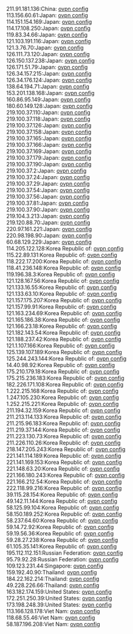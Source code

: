 211.91.181.136:China: [ovpn config](vpn/211_91_181_136.ovpn)  
113.156.60.61:Japan: [ovpn config](vpn/113_156_60_61.ovpn)  
114.151.154.169:Japan: [ovpn config](vpn/114_151_154_169.ovpn)  
114.17.108.250:Japan: [ovpn config](vpn/114_17_108_250.ovpn)  
119.83.34.66:Japan: [ovpn config](vpn/119_83_34_66.ovpn)  
121.103.191.116:Japan: [ovpn config](vpn/121_103_191_116.ovpn)  
121.3.76.70:Japan: [ovpn config](vpn/121_3_76_70.ovpn)  
126.111.73.120:Japan: [ovpn config](vpn/126_111_73_120.ovpn)  
126.150.137.238:Japan: [ovpn config](vpn/126_150_137_238.ovpn)  
126.171.51.79:Japan: [ovpn config](vpn/126_171_51_79.ovpn)  
126.34.157.215:Japan: [ovpn config](vpn/126_34_157_215.ovpn)  
126.34.176.124:Japan: [ovpn config](vpn/126_34_176_124.ovpn)  
138.64.194.71:Japan: [ovpn config](vpn/138_64_194_71.ovpn)  
153.201.138.168:Japan: [ovpn config](vpn/153_201_138_168.ovpn)  
160.86.95.149:Japan: [ovpn config](vpn/160_86_95_149.ovpn)  
180.60.149.128:Japan: [ovpn config](vpn/180_60_149_128.ovpn)  
219.100.37.110:Japan: [ovpn config](vpn/219_100_37_110.ovpn)  
219.100.37.118:Japan: [ovpn config](vpn/219_100_37_118.ovpn)  
219.100.37.126:Japan: [ovpn config](vpn/219_100_37_126.ovpn)  
219.100.37.158:Japan: [ovpn config](vpn/219_100_37_158.ovpn)  
219.100.37.165:Japan: [ovpn config](vpn/219_100_37_165.ovpn)  
219.100.37.166:Japan: [ovpn config](vpn/219_100_37_166.ovpn)  
219.100.37.169:Japan: [ovpn config](vpn/219_100_37_169.ovpn)  
219.100.37.179:Japan: [ovpn config](vpn/219_100_37_179.ovpn)  
219.100.37.190:Japan: [ovpn config](vpn/219_100_37_190.ovpn)  
219.100.37.2:Japan: [ovpn config](vpn/219_100_37_2.ovpn)  
219.100.37.24:Japan: [ovpn config](vpn/219_100_37_24.ovpn)  
219.100.37.29:Japan: [ovpn config](vpn/219_100_37_29.ovpn)  
219.100.37.54:Japan: [ovpn config](vpn/219_100_37_54.ovpn)  
219.100.37.56:Japan: [ovpn config](vpn/219_100_37_56.ovpn)  
219.100.37.81:Japan: [ovpn config](vpn/219_100_37_81.ovpn)  
219.100.37.90:Japan: [ovpn config](vpn/219_100_37_90.ovpn)  
219.104.3.213:Japan: [ovpn config](vpn/219_104_3_213.ovpn)  
219.120.88.70:Japan: [ovpn config](vpn/219_120_88_70.ovpn)  
220.97.161.221:Japan: [ovpn config](vpn/220_97_161_221.ovpn)  
220.98.198.90:Japan: [ovpn config](vpn/220_98_198_90.ovpn)  
60.68.129.229:Japan: [ovpn config](vpn/60_68_129_229.ovpn)  
114.205.122.128:Korea Republic of: [ovpn config](vpn/114_205_122_128.ovpn)  
115.22.89.131:Korea Republic of: [ovpn config](vpn/115_22_89_131.ovpn)  
118.222.17.200:Korea Republic of: [ovpn config](vpn/118_222_17_200.ovpn)  
118.41.236.148:Korea Republic of: [ovpn config](vpn/118_41_236_148.ovpn)  
119.196.38.3:Korea Republic of: [ovpn config](vpn/119_196_38_3.ovpn)  
121.128.167.56:Korea Republic of: [ovpn config](vpn/121_128_167_56.ovpn)  
121.133.16.55:Korea Republic of: [ovpn config](vpn/121_133_16_55.ovpn)  
121.133.63.10:Korea Republic of: [ovpn config](vpn/121_133_63_10.ovpn)  
121.157.175.207:Korea Republic of: [ovpn config](vpn/121_157_175_207.ovpn)  
121.157.99.91:Korea Republic of: [ovpn config](vpn/121_157_99_91.ovpn)  
121.163.234.69:Korea Republic of: [ovpn config](vpn/121_163_234_69.ovpn)  
121.165.186.38:Korea Republic of: [ovpn config](vpn/121_165_186_38.ovpn)  
121.166.23.18:Korea Republic of: [ovpn config](vpn/121_166_23_18.ovpn)  
121.182.143.54:Korea Republic of: [ovpn config](vpn/121_182_143_54.ovpn)  
121.188.237.42:Korea Republic of: [ovpn config](vpn/121_188_237_42.ovpn)  
121.1.107.166:Korea Republic of: [ovpn config](vpn/121_1_107_166.ovpn)  
125.139.107.189:Korea Republic of: [ovpn config](vpn/125_139_107_189.ovpn)  
125.244.243.144:Korea Republic of: [ovpn config](vpn/125_244_243_144.ovpn)  
14.40.98.92:Korea Republic of: [ovpn config](vpn/14_40_98_92.ovpn)  
175.210.179.18:Korea Republic of: [ovpn config](vpn/175_210_179_18.ovpn)  
175.215.236.183:Korea Republic of: [ovpn config](vpn/175_215_236_183.ovpn)  
182.226.171.108:Korea Republic of: [ovpn config](vpn/182_226_171_108.ovpn)  
1.222.215.168:Korea Republic of: [ovpn config](vpn/1_222_215_168.ovpn)  
1.247.105.230:Korea Republic of: [ovpn config](vpn/1_247_105_230.ovpn)  
1.252.215.221:Korea Republic of: [ovpn config](vpn/1_252_215_221.ovpn)  
211.194.32.159:Korea Republic of: [ovpn config](vpn/211_194_32_159.ovpn)  
211.213.114.133:Korea Republic of: [ovpn config](vpn/211_213_114_133.ovpn)  
211.215.96.183:Korea Republic of: [ovpn config](vpn/211_215_96_183.ovpn)  
211.219.37.144:Korea Republic of: [ovpn config](vpn/211_219_37_144.ovpn)  
211.223.130.73:Korea Republic of: [ovpn config](vpn/211_223_130_73.ovpn)  
211.226.110.26:Korea Republic of: [ovpn config](vpn/211_226_110_26.ovpn)  
218.147.205.243:Korea Republic of: [ovpn config](vpn/218_147_205_243.ovpn)  
221.141.114.189:Korea Republic of: [ovpn config](vpn/221_141_114_189.ovpn)  
221.141.169.153:Korea Republic of: [ovpn config](vpn/221_141_169_153.ovpn)  
221.148.63.20:Korea Republic of: [ovpn config](vpn/221_148_63_20.ovpn)  
221.166.180.243:Korea Republic of: [ovpn config](vpn/221_166_180_243.ovpn)  
221.166.212.54:Korea Republic of: [ovpn config](vpn/221_166_212_54.ovpn)  
222.118.99.216:Korea Republic of: [ovpn config](vpn/222_118_99_216.ovpn)  
39.115.28.154:Korea Republic of: [ovpn config](vpn/39_115_28_154.ovpn)  
49.142.11.144:Korea Republic of: [ovpn config](vpn/49_142_11_144.ovpn)  
58.125.99.104:Korea Republic of: [ovpn config](vpn/58_125_99_104.ovpn)  
58.150.189.252:Korea Republic of: [ovpn config](vpn/58_150_189_252.ovpn)  
58.237.64.60:Korea Republic of: [ovpn config](vpn/58_237_64_60.ovpn)  
59.14.72.92:Korea Republic of: [ovpn config](vpn/59_14_72_92.ovpn)  
59.19.56.36:Korea Republic of: [ovpn config](vpn/59_19_56_36.ovpn)  
59.28.27.238:Korea Republic of: [ovpn config](vpn/59_28_27_238.ovpn)  
61.105.35.141:Korea Republic of: [ovpn config](vpn/61_105_35_141.ovpn)  
195.112.112.151:Russian Federation: [ovpn config](vpn/195_112_112_151.ovpn)  
95.79.92.28:Russian Federation: [ovpn config](vpn/95_79_92_28.ovpn)  
109.123.231.44:Singapore: [ovpn config](vpn/109_123_231_44.ovpn)  
159.192.40.90:Thailand: [ovpn config](vpn/159_192_40_90.ovpn)  
184.22.162.214:Thailand: [ovpn config](vpn/184_22_162_214.ovpn)  
49.228.226.66:Thailand: [ovpn config](vpn/49_228_226_66.ovpn)  
163.182.174.159:United States: [ovpn config](vpn/163_182_174_159.ovpn)  
172.251.250.39:United States: [ovpn config](vpn/172_251_250_39.ovpn)  
173.198.248.39:United States: [ovpn config](vpn/173_198_248_39.ovpn)  
113.166.128.178:Viet Nam: [ovpn config](vpn/113_166_128_178.ovpn)  
118.68.55.46:Viet Nam: [ovpn config](vpn/118_68_55_46.ovpn)  
58.187.196.208:Viet Nam: [ovpn config](vpn/58_187_196_208.ovpn)  
